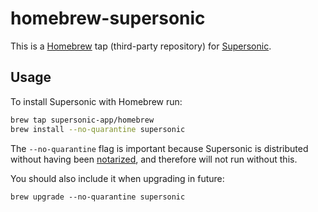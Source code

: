 # homebrew-supersonic

This is a [Homebrew](https://brew.sh/) tap (third-party repository) for [Supersonic](https://github.com/dweymouth/supersonic).

## Usage

To install Supersonic with Homebrew run:

```sh
brew tap supersonic-app/homebrew
brew install --no-quarantine supersonic
```

The `--no-quarantine` flag is important because Supersonic is distributed without having been [notarized](https://developer.apple.com/documentation/security/notarizing-macos-software-before-distribution), and therefore will not run without this.

You should also include it when upgrading in future:

```
brew upgrade --no-quarantine supersonic
```
